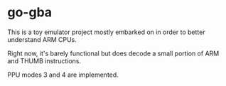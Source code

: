 # go-gba

This is a toy emulator project mostly embarked on in order to better understand ARM CPUs.

Right now, it's barely functional but does decode a small portion of ARM and THUMB instructions.

PPU modes 3 and 4 are implemented.
